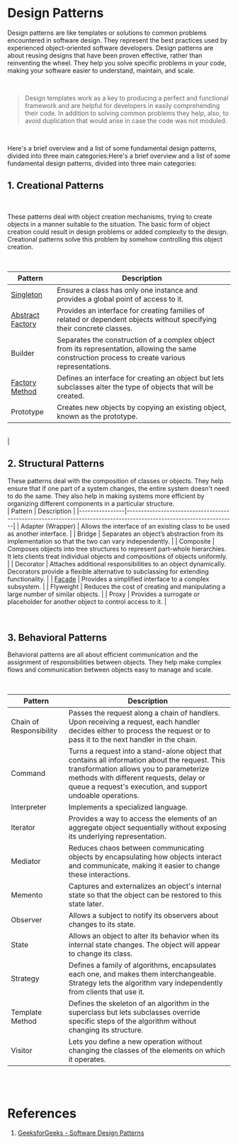 # Design Patterns

Design patterns are like templates or solutions to common problems encountered in software design. They represent the best practices used by experienced object-oriented software developers. Design patterns are about reusing designs that have been proven effective, rather than reinventing the wheel. They help you solve specific problems in your code, making your software easier to understand, maintain, and scale.

<br>


> Design templates work as a key to producing a perfect and functional framework and are helpful for developers in easily comprehending their code. In addition to solving common problems they help, also, to avoid duplication that would arise in case the code was not moduled.

<br>

Here's a brief overview and a list of some fundamental design patterns, divided into three main categories:Here's a brief overview and a list of some fundamental design patterns, divided into three main categories:


## 1. Creational Patterns
<br>

These patterns deal with object creation mechanisms, trying to create objects in a manner suitable to the situation. The basic form of object creation could result in design problems or added complexity to the design. Creational patterns solve this problem by somehow controlling this object creation.

<br>

| Pattern  | Description                                                                                                         |
|-----------------|---------------------------------------------------------------------------------------------------------------------|
| [Singleton](./singleton/)       | Ensures a class has only one instance and provides a global point of access to it.                                  |
| [Abstract Factory](./abstract-factory/) | Provides an interface for creating families of related or dependent objects without specifying their concrete classes.|
| Builder         | Separates the construction of a complex object from its representation, allowing the same construction process to create various representations.|
| [Factory Method](./Factory-Design-Patten/)  | Defines an interface for creating an object but lets subclasses alter the type of objects that will be created.     |
| Prototype       | Creates new objects by copying an existing object, known as the prototype.  

<br>
                                        |

## 2. Structural Patterns

These patterns deal with the composition of classes or objects. They help ensure that if one part of a system changes, the entire system doesn't need to do the same. They also help in making systems more efficient by organizing different components in a particular structure.
<br>
| Pattern | Description                                                                                                        |
|----------------|--------------------------------------------------------------------------------------------------------------------|
| Adapter (Wrapper) | Allows the interface of an existing class to be used as another interface.                                        |
| Bridge         | Separates an object’s abstraction from its implementation so that the two can vary independently.                  |
| Composite      | Composes objects into tree structures to represent part-whole hierarchies. It lets clients treat individual objects and compositions of objects uniformly. |
| Decorator      | Attaches additional responsibilities to an object dynamically. Decorators provide a flexible alternative to subclassing for extending functionality. |
| [Facade](./Facade-Pattern/)         | Provides a simplified interface to a complex subsystem.                                                            |
| Flyweight      | Reduces the cost of creating and manipulating a large number of similar objects.                                   |
| Proxy          | Provides a surrogate or placeholder for another object to control access to it.                                    |

<br>

## 3. Behavioral Patterns

Behavioral patterns are all about efficient communication and the assignment of responsibilities between objects. They help make complex flows and communication between objects easy to manage and scale.

<br>


| Pattern    | Description                                                                                                                                                   |
|-------------------|---------------------------------------------------------------------------------------------------------------------------------------------------------------|
| Chain of Responsibility | Passes the request along a chain of handlers. Upon receiving a request, each handler decides either to process the request or to pass it to the next handler in the chain. |
| Command          | Turns a request into a stand-alone object that contains all information about the request. This transformation allows you to parameterize methods with different requests, delay or queue a request's execution, and support undoable operations. |
| Interpreter      | Implements a specialized language.                                                                                                                            |
| Iterator         | Provides a way to access the elements of an aggregate object sequentially without exposing its underlying representation.                                      |
| Mediator         | Reduces chaos between communicating objects by encapsulating how objects interact and communicate, making it easier to change these interactions.             |
| Memento          | Captures and externalizes an object's internal state so that the object can be restored to this state later.                                                  |
| Observer         | Allows a subject to notify its observers about changes to its state.                                                                                          |
| State            | Allows an object to alter its behavior when its internal state changes. The object will appear to change its class.                                          |
| Strategy         | Defines a family of algorithms, encapsulates each one, and makes them interchangeable. Strategy lets the algorithm vary independently from clients that use it. |
| Template Method  | Defines the skeleton of an algorithm in the superclass but lets subclasses override specific steps of the algorithm without changing its structure.           |
| Visitor          | Lets you define a new operation without changing the classes of the elements on which it operates.                                                            |


<br>
<br>

# References

1. [GeeksforGeeks - Software Design Patterns](https://www.geeksforgeeks.org/software-design-patterns/?ref=lbp)


